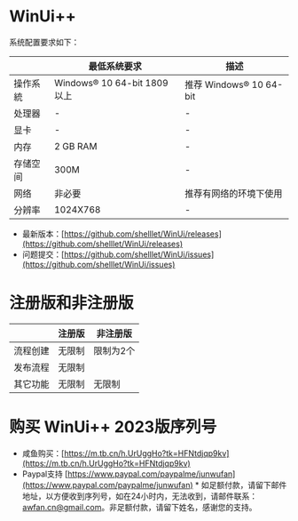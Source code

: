 # WinUi++

系统配置要求如下：

|  | 最低系统要求 | 描述 |
| ------ | ----------- | ------ |
| 操作系統 |  Windows® 10 64-bit 1809 以上 | 推荐 Windows® 10 64-bit  |
| 处理器 | - | - |
| 显卡 | - | - |
| 内存 | 2 GB RAM | - |
| 存储空间 | 300M | - |
| 网络 | 非必要 | 推荐有网络的环境下使用 |
| 分辨率 | 1024X768 | - |


* 最新版本：[https://github.com/shelllet/WinUi/releases](https://github.com/shelllet/WinUi/releases)
* 问题提交：[https://github.com/shelllet/WinUi/issues](https://github.com/shelllet/WinUi/issues)

# 注册版和非注册版

|  | 注册版 | 非注册版 |
| ------ | ----------- | ------ |
| 流程创建 |  无限制 | 限制为2个  |
| 发布流程 | 无限制 |  |
| 其它功能 | 无限制 | 无限制 |


# 购买 WinUi++ 2023版序列号

* 咸鱼购买：[https://m.tb.cn/h.UrUggHo?tk=HFNtdjqp9kv](https://m.tb.cn/h.UrUggHo?tk=HFNtdjqp9kv)
* Paypal支持 [https://www.paypal.com/paypalme/junwufan](https://www.paypal.com/paypalme/junwufan) * 如足额付款，请留下邮件地址，以方便收到序列号，如在24小时内，无法收到，请邮件联系：awfan.cn@gmail.com。非足额付款，请留下姓名，感谢您的支持。

